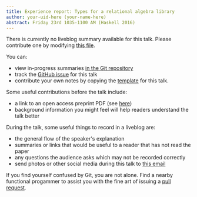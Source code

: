```yaml
---
title: Experience report: Types for a relational algebra library
author: your-uid-here (your-name-here)
abstract: Friday 23rd 1035-1100 AM (Haskell 2016)
---
```


There is currently no liveblog summary available for this talk. Please contribute one by modifying [this file](https://github.com/ocamllabs/icfp2016-blog/blob/master/Haskell/experience-report-types-for-a.md).

You can:
* view in-progress summaries [in the Git repository](https://github.com/ocamllabs/icfp2016-blog/tree/master/Haskell/experience-report-types-for-a/)
* track the [GitHub issue](https://github.com/ocamllabs/icfp2016-blog/issues/141) for this talk
* contribute your own notes by copying the [template](experience-report-types-for-a/template.md) for this talk.

Some useful contributions before the talk include:
* a link to an open access preprint PDF (see [here](https://github.com/gasche/icfp2016-papers))
* background information you might feel will help readers understand the talk better

During the talk, some useful things to record in a liveblog are:
* the general flow of the speaker's explanation
* summaries or links that would be useful to a reader that has not read the paper
* any questions the audience asks which may not be recorded correctly
* send photos or other social media during this talk to [this email](mailto:icfp16.photos@gmail.com?subject=Haskell:experience-report-types-for-a)

If you find yourself confused by Git, you are not alone. Find a nearby functional progammer
to assist you with the fine art of issuing a [pull request](https://help.github.com/articles/about-pull-requests/).

